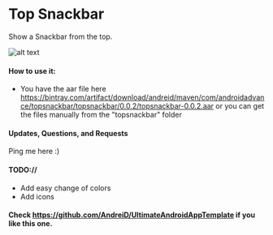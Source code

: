 Top Snackbar
==========================

Show a Snackbar from the top.


![alt text](https://raw.githubusercontent.com/AndreiD/TSnackBar/master/app/snackbar.gif "How the app looks 1")



#### How to use it:

* You have the aar file here https://bintray.com/artifact/download/andreid/maven/com/androidadvance/topsnackbar/topsnackbar/0.0.2/topsnackbar-0.0.2.aar or you can get the files manually from the "topsnackbar" folder

#### Updates, Questions, and Requests

Ping me here :)


#### TODO://

* Add easy change of colors
* Add icons


#### Check https://github.com/AndreiD/UltimateAndroidAppTemplate if you like this one.
